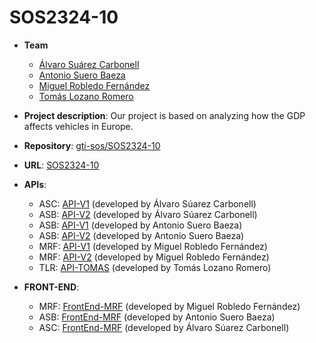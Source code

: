 # SOS2324-10

- **Team**
  - [Álvaro Suárez Carbonell](https://github.com/suarovski)
  - [Antonio Suero Baeza](https://github.com/antsuebae)
  - [Miguel Robledo Fernández](https://github.com/g3nesis333)
  - [Tomás Lozano Romero](https://github.com/TmsLzn)

- **Project description**: Our project is based on analyzing how the GDP affects vehicles in Europe.

- **Repository**: [gti-sos/SOS2324-10](https://github.com/gti-sos/SOS2324-10)

- **URL**: [SOS2324-10](http://sos2324-10.appspot.com)

-  **APIs**:
    - ASC: [API-V1](http://sos2324-10.appspot.com/api/v1/tourisms-per-age/docs) (developed by Álvaro Súarez Carbonell)
    - ASB: [API-V2](http://sos2324-10.appspot.com/api/v2/tourisms-per-age/docs) (developed by Álvaro Súarez Carbonell)
    - ASB: [API-V1](http://sos2324-10.appspot.com/api/v1/cars-by-motor/docs) (developed by Antonio Suero Baeza)
    - ASB: [API-V2](http://sos2324-10.appspot.com/api/v2/cars-by-motor/docs) (developed by Antonio Suero Baeza)
    - MRF: [API-V1](http://sos2324-10.appspot.com/api/v1/gdp-growth-rates/docs) (developed by Miguel Robledo Fernández)
    - MRF: [API-V2](http://sos2324-10.appspot.com/api/v2/gdp-growth-rates/docs) (developed by Miguel Robledo Fernández)
    - TLR: [API-TOMAS](https://sos2324-10.appspot.com/api/v1/vehicles-stock/docs) (developed by Tomás Lozano Romero)

- **FRONT-END**:
    - MRF: [FrontEnd-MRF](http://sos2324-10.appspot.com/gdp-growth-rates) (developed by Miguel Robledo Fernández)
    - ASB: [FrontEnd-MRF](http://sos2324-10.appspot.com/cars-by-motor) (developed by Antonio Suero Baeza)
    - ASC: [FrontEnd-MRF](http://sos2324-10.appspot.com/tourisms-per-age) (developed by Álvaro Súarez Carbonell)
    
